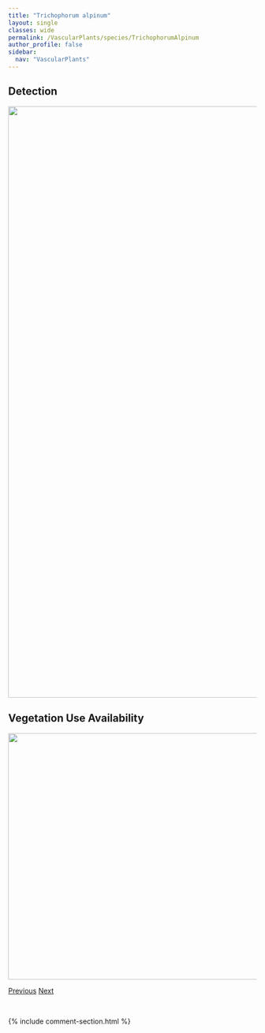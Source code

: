 ```yaml
---
title: "Trichophorum alpinum"
layout: single
classes: wide
permalink: /VascularPlants/species/TrichophorumAlpinum
author_profile: false
sidebar:
  nav: "VascularPlants"
---
```


<h2>Detection</h2>

<a href="https://drive.google.com/uc?export=view&id=1jkZSmTP6zn-G3oSfralDk09zSDU6ot9a">
<img src="https://drive.google.com/uc?export=view&id=1jkZSmTP6zn-G3oSfralDk09zSDU6ot9a" height = "1200" width = "800">
</a>


<h2>Vegetation Use Availability</h2>

<a href="https://drive.google.com/uc?export=view&id=1dtG-DwoudGWJiEbAr_7DWzzwOYjx-BXb">
<img src="https://drive.google.com/uc?export=view&id=1dtG-DwoudGWJiEbAr_7DWzzwOYjx-BXb" height = "500" width = "1000">
</a>


<a href="/DevelopmentWebsite/VascularPlants/species/TrianthaGlutinosa" class="pagination--pager" title="Triantha glutinosa">Previous</a> <a href="/DevelopmentWebsite/VascularPlants/species/TrifoliumAureum" class="pagination--pager" title="Trifolium aureum">Next</a>

<p>&nbsp;</p>

{% include comment-section.html %}

